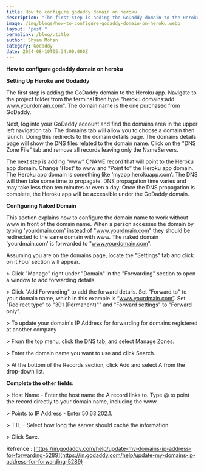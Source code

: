 ```yaml
---
title: How to configure godaddy domain on heroku
description: "The first step is adding the GoDaddy domain to the Heroku app. "
image: /img/blogs/how-to-configure-godaddy-domain-on-heroku.webp
layout: "post "
permalink: /blog/:title
author: Shyam Mohan
category: Godaddy
date: 2024-08-10T05:34:00.000Z
---
```

**How to configure godaddy domain on heroku**

**Setting Up Heroku and Godaddy**

The first step is adding the GoDaddy domain to the Heroku app. Navigate to the project folder from the terminal then type "heroku domains:add www.yourdomain.com". The domain name is the one purchased from GoDaddy.

Next, log into your GoDaddy account and find the domains area in the upper left navigation tab. The domains tab will allow you to choose a domain then launch. Doing this redirects to the domain details page. The domains details page will show the DNS files related to the domain name. Click on the "DNS Zone File" tab and remove all records leaving only the NameServers.

The next step is adding “www” CNAME record that will point to the Heroku app domain. Change 'Host' to www and “Point to” the Heroku app domain. The Heroku app domain is something like 'myapp.herokuapp.com'. The DNS will then take some time to propagate. DNS propagation time varies and may take less than ten minutes or even a day. Once the DNS propagation is complete, the Heroku app will be accessible under the GoDaddy domain.

**Configuring Naked Domain**

This section explains how to configure the domain name to work without www in front of the domain name. When a person accesses the domain by typing 'yourdmain.com' instead of "www.yourdmain.com" they should be redirected to the same domain with www. The naked domain 'yourdmain.com' is forwarded to "www.yourdomain.com".

Assuming you are on the domains page, locate the "Settings" tab and click on it.Four section will appear.

\> Click "Manage" right under "Domain" in the "Forwarding" section to open a window to add forwarding details.

\> Click "Add Forwarding" to add the forward details. Set "Forward to" to your domain name, which in this example is “www.yourdmain.com”. Set "Redirect type" to "301 (Permanent)"" and "Forward settings" to "Forward only".

\> To update your domain's IP Address for forwarding for domains registered at another company

\> From the top menu, click the DNS tab, and select Manage Zones.

\> Enter the domain name you want to use and click Search.

\> At the bottom of the Records section, click Add and select A from the drop-down list.

**Complete the other fields:**

\> Host Name - Enter the host name the A record links to. Type @ to point the record directly to your domain name, including the www.

\> Points to IP Address - Enter 50.63.202.1.

\> TTL - Select how long the server should cache the information.

\> Click Save.

Refrence : \[https://in.godaddy.com/help/update-my-domains-ip-address-for-forwarding-5289](https://in.godaddy.com/help/update-my-domains-ip-address-for-forwarding-5289)
